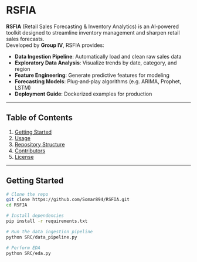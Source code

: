 # RSFIA

**RSFIA** (Retail Sales Forecasting & Inventory Analytics) is an AI‑powered toolkit designed to streamline inventory management and sharpen retail sales forecasts.  
Developed by **Group IV**, RSFIA provides:

- **Data Ingestion Pipeline**: Automatically load and clean raw sales data  
- **Exploratory Data Analysis**: Visualize trends by date, category, and region  
- **Feature Engineering**: Generate predictive features for modeling  
- **Forecasting Models**: Plug‑and‑play algorithms (e.g. ARIMA, Prophet, LSTM)  
- **Deployment Guide**: Dockerized examples for production

---

## Table of Contents

1. [Getting Started](#getting-started)  
2. [Usage](#usage)  
3. [Repository Structure](#repository-structure)  
4. [Contributors](#contributors)  
5. [License](#license)

---

## Getting Started

```bash
# Clone the repo
git clone https://github.com/Somar894/RSFIA.git
cd RSFIA

# Install dependencies
pip install -r requirements.txt

# Run the data ingestion pipeline
python SRC/data_pipeline.py

# Perform EDA
python SRC/eda.py
